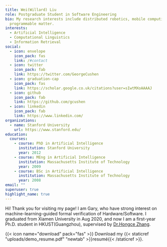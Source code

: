 ```yaml
---
title: Wei(Willard) Liu
role: Postgraduate Student in Software Engineering
bio: My research interests include distributed robotics, mobile computing and
  programmable matter.
interests:
  - Artificial Intelligence
  - Computational Linguistics
  - Information Retrieval
social:
  - icon: envelope
    icon_pack: fas
    link: /#contact
  - icon: twitter
    icon_pack: fab
    link: https://twitter.com/GeorgeCushen
  - icon: graduation-cap
    icon_pack: fas
    link: https://scholar.google.co.uk/citations?user=sIwtMXoAAAAJ
  - icon: github
    icon_pack: fab
    link: https://github.com/gcushen
  - icon: linkedin
    icon_pack: fab
    link: https://www.linkedin.com/
organizations:
  - name: Stanford University
    url: https://www.stanford.edu/
education:
  courses:
    - course: PhD in Artificial Intelligence
      institution: Stanford University
      year: 2012
    - course: MEng in Artificial Intelligence
      institution: Massachusetts Institute of Technology
      year: 2009
    - course: BSc in Artificial Intelligence
      institution: Massachusetts Institute of Technology
      year: 2008
email: ""
superuser: true
highlight_name: true
---
```



Hi! Thank you for visiting my page! I am Gary, who have strong interest on machine-learning-guided formal verification of Hardware/Software. I graduated from Xiamen University in Aug 2020, and now I am a first-year Ph.D. student in HKUST(Guangzhou), supervised by [Dr.Hongce Zhang](https://hongcezh.people.ust.hk/).



{{< icon name="download" pack="fas" >}} Download my {{< staticref "uploads/demo_resume.pdf" "newtab" >}}resumé{{< /staticref >}}.